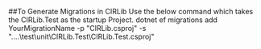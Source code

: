 ##To Generate Migrations in CIRLib
Use the below command which takes the CIRLib.Test as the startup Project.
dotnet ef migrations add YourMigrationName  -p "CIRLib.csproj" -s "..\..\test\unit\CIRLib.Test\CIRLib.Test.csproj"